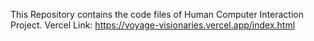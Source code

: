 This Repository contains the code files of Human Computer Interaction Project.
Vercel Link: https://voyage-visionaries.vercel.app/index.html
